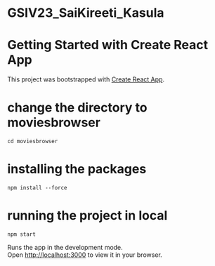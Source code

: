 # GSIV23_SaiKireeti_Kasula

# Getting Started with Create React App

This project was bootstrapped with [Create React App](https://github.com/facebook/create-react-app).


# change the directory to moviesbrowser
   `cd moviesbrowser`

# installing the packages
   `npm install --force`

# running the project in local
   `npm start`

Runs the app in the development mode.\
Open [http://localhost:3000](http://localhost:3000) to view it in your browser. 

